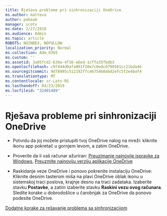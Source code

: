 ```yaml
---
title: Rješava probleme pri sinhronizaciji OneDrive
ms.author: matteva
author: pebaum
manager: scotv
ms.date: 2/27/2018
ms.audience: Admin
ms.topic: article
ROBOTS: NOINDEX, NOFOLLOW
localization_priority: Normal
ms.collection: Adm_O365
ms.custom: ''
ms.assetid: 3a05fcd2-639a-4f16-a6ed-1cffa35fbdb3
ms.openlocfilehash: c97444d0afa001f20e7c0edcd798501cc21bda46
ms.sourcegitcommit: 9d78905c512192ffc4675468abd2efc5f2e4baf4
ms.translationtype: MT
ms.contentlocale: sr-Latn-RS
ms.lasthandoff: 04/23/2019
ms.locfileid: "32401489"
---
```

# <a name="fix-onedrive-sync-problems"></a>Rješava probleme pri sinhronizaciji OneDrive

- Potvrdu da joj možete pristupiti tvoj OneDrive nalog na mreži: kliknite ikonu app pokretač u gornjem levom, a zatim OneDrive.
    
- Proverite da li vaš računar ažuriran: [Preuzimanje najnovije ispravke za Windows](http://go.microsoft.com/fwlink/p/?LinkId=825773), [Preuzmite najnoviju verziju aplikacije OneDrive](https://go.microsoft.com/fwlink/p/?linkid=844652)
    
- Raskidanje veze OneDrive i ponovo pokrenite instalaciju OneDrive: Kliknite desnim tasterom miša na plavi OneDrive oblak ikonu u sistemskoj traci poslova, krajnje desno na traci zadataka. Izaberite stavku **Postavke**, a zatim izaberite stavku **Raskini vezu ovog računara**. Sledite korake u dobrodošlice u čarobnjak za OneDrive da ponovo podesite OneDrive.
    
[Dodatne korake za rešavanje problema sa sinhronizacijom](https://go.microsoft.com/fwlink/?linkid=866431)
  

